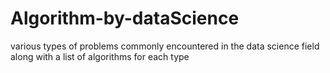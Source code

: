 # Algorithm-by-dataScience
various types of problems commonly encountered in the data science field along with a list of algorithms for each type
